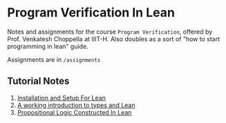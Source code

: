 # Program Verification In Lean

Notes and assignments for the course `Program Verification`, offered by Prof. Venkatesh Choppella at IIIT-H. Also doubles as a sort of "how to start programming in lean" guide.

Assignments are in `/assignments`

## Tutorial Notes

1. [Installation and Setup For Lean](./tutorial-notes/lean-setup.md)
2. [A working introduction to types and Lean](./tutorial-notes/lean-introduction.org)
3. [Propositional Logic Constructed In Lean](./tutorial-notes/propositions-in-lean.org)
